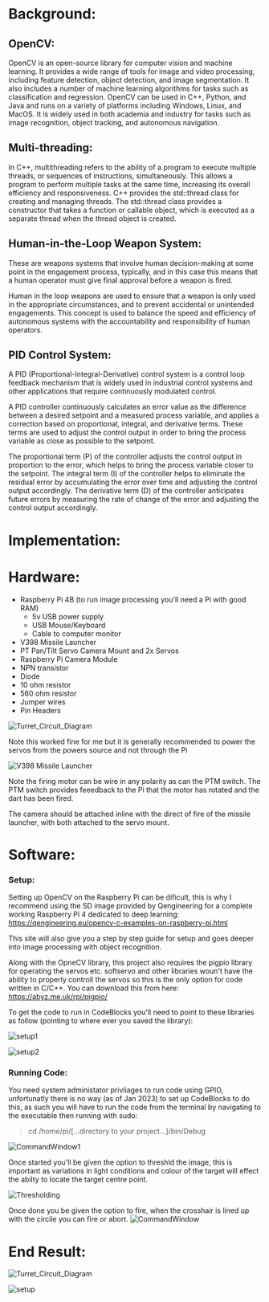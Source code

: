 # Background:
## OpenCV:
OpenCV is an open-source library for computer vision and machine learning. It provides a wide range of tools for image and video processing, including feature detection, object detection, and image segmentation. It also includes a number of machine learning algorithms for tasks such as classification and regression. OpenCV can be used in C++, Python, and Java and runs on a variety of platforms including Windows, Linux, and MacOS. It is widely used in both academia and industry for tasks such as image recognition, object tracking, and autonomous navigation.

## Multi-threading:
In C++, multithreading refers to the ability of a program to execute multiple threads, or sequences of instructions, simultaneously. This allows a program to perform multiple tasks at the same time, increasing its overall efficiency and responsiveness. C++ provides the std::thread class for creating and managing threads. The std::thread class provides a constructor that takes a function or callable object, which is executed as a separate thread when the thread object is created.

## Human-in-the-Loop Weapon System:
These are weapons systems that involve human decision-making at some point in the engagement process, typically, and in this case this means that a human operator must give final approval before a weapon is fired.

Human in the loop weapons are used to ensure that a weapon is only used in the appropriate circumstances, and to prevent accidental or unintended engagements. This concept is used to balance the speed and efficiency of autonomous systems with the accountability and responsibility of human operators.

## PID Control System:
A PID (Proportional-Integral-Derivative) control system is a control loop feedback mechanism that is widely used in industrial control systems and other applications that require continuously modulated control.

A PID controller continuously calculates an error value as the difference between a desired setpoint and a measured process variable, and applies a correction based on proportional, integral, and derivative terms. These terms are used to adjust the control output in order to bring the process variable as close as possible to the setpoint.

The proportional term (P) of the controller adjusts the control output in proportion to the error, which helps to bring the process variable closer to the setpoint. The integral term (I) of the controller helps to eliminate the residual error by accumulating the error over time and adjusting the control output accordingly. The derivative term (D) of the controller anticipates future errors by measuring the rate of change of the error and adjusting the control output accordingly.

# Implementation:

# Hardware:
- Raspberry Pi 4B (to run image processing you'll need a Pi with good RAM)
  - 5v USB power supply
  - USB Mouse/Keyboard
  - Cable to computer monitor   
- V398 Missile Launcher
- PT Pan/Tilt Servo Camera Mount and 2x Servos
- Raspberry Pi Camera Module
- NPN transistor
- Diode
- 10 ohm resistor
- 560 ohm resistor
- Jumper wires
- Pin Headers


![Turret_Circuit_Diagram](https://github.com/JasperWH/Turret-with-OpenCV/blob/main/Pictures/Turret_Circuit_Diagram.png)

Note this worked fine for me but it is generally recommended to power the servos from the powers source and not through the Pi

![V398 Missile Launcher](https://github.com/JasperWH/Turret-with-OpenCV/blob/main/Pictures/V398_Missile_Launcher.PNG)

Note the firing motor can be wire in any polarity as can the PTM switch. The PTM switch provides feeedback to the Pi that the motor has rotated and  the dart has been fired.

The camera should be attached inline with the direct of fire of the missile launcher, with both attached to the servo mount.

# Software:

### Setup:
Setting up OpenCV on the Raspberry Pi can be dificult, this is why I recommend using the SD image provided by Qengineering for a complete working Raspberry Pi 4 dedicated to deep learning: https://qengineering.eu/opencv-c-examples-on-raspberry-pi.html

This site will also give you a step by step guide for setup and goes deeper into image processing with object recognition.

Along with the OpneCV library, this project also requires the pigpio library for operating the servos etc. softservo and other libraries woun't have the ability to properly controll the servos so this is the only option for code written in C/C++. You can download this from here: https://abyz.me.uk/rpi/pigpio/

To get the code to run in CodeBlocks you'll need to point to these libraries as follow (pointing to where ever you saved the library):

![setup1](https://github.com/JasperWH/Turret-with-OpenCV/blob/main/Pictures/Setup1.png)

![setup2](https://github.com/JasperWH/Turret-with-OpenCV/blob/main/Pictures/Setup2.png)

### Running Code:
You need system administator privliages to run code using GPIO, unfortunatly there is no way (as of Jan 2023) to set up CodeBlocks to do this, as such you will have to run the code from the terminal by navigating to the executable then running with sudo:
>cd /home/pi/[...directory to your project...]/bin/Debug

![CommandWindow1](https://github.com/JasperWH/Turret-with-OpenCV/blob/main/Pictures/Command_Window1.png)

Once started you'll be given the option to threshld the image, this is important as variations in light conditions and colour of the target will effect the abilty to locate the target centre point.

![Thresholding](https://github.com/JasperWH/Turret-with-OpenCV/blob/main/Pictures/Thresholding.png)

Once done you be given the option to fire, when the crosshair is lined up with the circile you can fire or abort.
![CommandWindow](https://github.com/JasperWH/Turret-with-OpenCV/blob/main/Pictures/Command_Window.png)

# End Result:
![Turret_Circuit_Diagram](https://github.com/JasperWH/Turret-with-OpenCV/blob/main/Pictures/Engagment.gif)

![setup](https://github.com/JasperWH/Turret-with-OpenCV/blob/main/Pictures/Setup.jpg)
